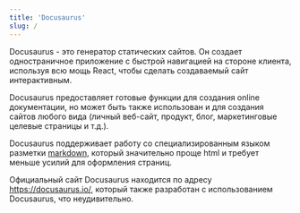 ```yaml
---
title: 'Docusaurus'
slug: /
---
```


Docusaurus - это генератор статических сайтов. Он создает одностраничное приложение с быстрой навигацией на стороне клиента, 
используя всю мощь React, чтобы сделать создаваемый сайт интерактивным.

Docusaurus предоставляет готовые функции для создания online документации, 
но может быть также использован и для создания сайтов любого вида (личный веб-сайт, продукт, блог, маркетинговые целевые страницы и т.д.).

Docusaurus поддерживает работу со специализированным языком разметки [markdown](https://doka.guide/tools/markdown/), 
который значительно проще html и требует меньше усилий для оформления страниц. 

Официальный сайт Docusaurus находится по адресу https://docusaurus.io/, который также разработан с использованием Docusaurus, что неудивительно.

